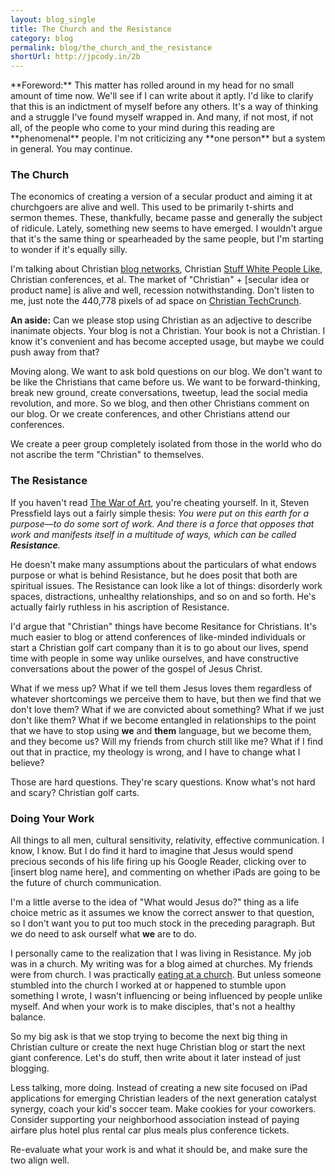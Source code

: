```yaml
---
layout: blog_single
title: The Church and the Resistance
category: blog
permalink: blog/the_church_and_the_resistance
shortUrl: http://jpcody.in/2b
---
```

<p class="note">**Foreword:** This matter has rolled around in my head for no small amount of time now. We'll see if I can write about it aptly. I'd like to clarify that this is an indictment of myself before any others. It's a way of thinking and a struggle I've found myself wrapped in. And many, if not most, if not all, of the people who come to your mind during this reading are **phenomenal** people. I'm not criticizing any **one person** but a system in general. You may continue.</p>

### The Church

The economics of creating a version of a secular product and aiming it at churchgoers are alive and well. This used to be primarily t-shirts and sermon themes. These, thankfully, became passe and generally the subject of ridicule. Lately, something new seems to have emerged. I wouldn't argue that it's the same thing or spearheaded by the same people, but I'm starting to wonder if it's equally silly.

I'm talking about Christian [blog networks](http://8bit.io/), Christian [Stuff White People Like](http://stuffchristianslike.net/), Christian conferences, et al. The market of "Christian" + [secular idea or product name] is alive and well, recession notwithstanding. Don't listen to me, just note the 440,778 pixels of ad space on [Christian TechCrunch](http://churchcrunch.com/weekly-top-commenters-7/).

**An aside:** Can we please stop using Christian as an adjective to describe inanimate objects. Your blog is not a Christian. Your book is not a Christian. I know it's convenient and has become accepted usage, but maybe we could push away from that?

Moving along. We want to ask bold questions on our blog. We don't want to be like the Christians that came before us. We want to be forward-thinking, break new ground, create conversations, tweetup, lead the social media revolution, and more. So we blog, and then other Christians comment on our blog. Or we create conferences, and other Christians attend our conferences.

We create a peer group completely isolated from those in the world who do not ascribe the term "Christian" to themselves.

### The Resistance

If you haven't read <a href="http://www.amazon.com/War-Art-Through-Creative-Battles/dp/0446691437">The War of Art</a>, you're cheating yourself. In it, Steven Pressfield lays out a fairly simple thesis: *You were put on this earth for a purpose&mdash;to do some sort of work. And there is a force that opposes that work and manifests itself in a multitude of ways, which can be called **Resistance**.*

He doesn't make many assumptions about the particulars of what endows purpose or what is behind Resistance, but he does posit that both are spiritual issues. The Resistance can look like a lot of things: disorderly work spaces, distractions, unhealthy relationships, and so on and so forth. He's actually fairly ruthless in his ascription of Resistance.

I'd argue that "Christian" things have become Resitance for Christians. It's much easier to blog or attend conferences of like-minded individuals or start a Christian golf cart company than it is to go about our lives, spend time with people in some way unlike ourselves, and have constructive conversations about the power of the gospel of Jesus Christ.

What if we mess up? What if we tell them Jesus loves them regardless of whatever shortcomings we perceive them to have, but then we find that we don't love them? What if we are convicted about something? What if we just don't like them? What if we become entangled in relationships to the point that we have to stop using **we** and **them** language, but we become them, and they become us? Will my friends from church still like me? What if I find out that in practice, my theology is wrong, and I have to change what I believe?

Those are hard questions. They're scary questions. Know what's not hard and scary? Christian golf carts.

### Doing Your Work

All things to all men, cultural sensitivity, relativity, effective communication. I know, I know. But I do find it hard to imagine that Jesus would spend precious seconds of his life firing up his Google Reader, clicking over to [insert blog name here], and commenting on whether iPads are going to be the future of church communication.

I'm a little averse to the idea of "What would Jesus do?" thing as a life choice metric as it assumes we know the correct answer to that question, so I don't want you to put too much stock in the preceding paragraph. But we do need to ask ourself what **we** are to do.

I personally came to the realization that I was living in Resistance. My job was in a church. My writing was for a blog aimed at churches. My friends were from church. I was practically [eating at a church](http://chickfila.com/). But unless someone stumbled into the church I worked at or happened to stumble upon something I wrote, I wasn't influencing or being influenced by people unlike myself. And when your work is to make disciples, that's not a healthy balance.

So my big ask is that we stop trying to become the next big thing in Christian culture or create the next huge Christian blog or start the next giant conference. Let's do stuff, then write about it later instead of just blogging.

Less talking, more doing. Instead of creating a new site focused on iPad applications for emerging Christian leaders of the next generation catalyst synergy, coach your kid's soccer team. Make cookies for your coworkers. Consider supporting your neighborhood association instead of paying airfare plus hotel plus rental car plus meals plus conference tickets.

Re-evaluate what your work is and what it should be, and make sure the two align well.